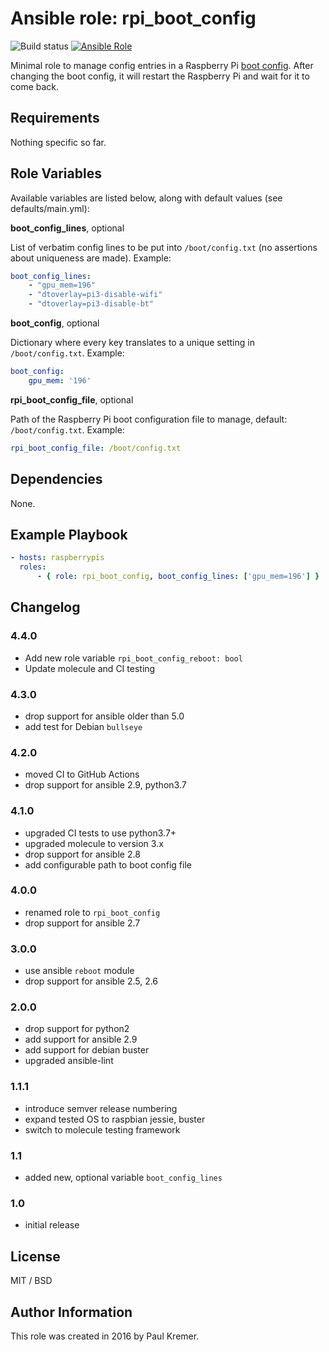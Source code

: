 # Ansible role: rpi_boot_config

![Build status](https://github.com/infothrill/ansible-role-rpi_boot_config/actions/workflows/tests.yml/badge.svg)
[![Ansible Role](https://img.shields.io/ansible/role/50818.svg)](https://galaxy.ansible.com/infothrill/rpi_boot_config/)

Minimal role to manage config entries in a Raspberry Pi
[boot config](http://www.raspberrypi.org/documentation/configuration/config-txt.md).
After changing the boot config, it will restart the Raspberry Pi and wait for
it to come back.

## Requirements

Nothing specific so far.

## Role Variables

Available variables are listed below, along with default values (see defaults/main.yml):

**boot\_config\_lines**, optional

List of verbatim config lines to be put into `/boot/config.txt` (no assertions
about uniqueness are made). Example:

```yaml
boot_config_lines:
    - "gpu_mem=196"
    - "dtoverlay=pi3-disable-wifi"
    - "dtoverlay=pi3-disable-bt"
```

**boot\_config**, optional

Dictionary where every key translates to a unique setting in `/boot/config.txt`.
Example:

```yaml
boot_config:
    gpu_mem: '196'
```

**rpi\_boot\_config\_file**, optional

Path of the Raspberry Pi boot configuration file to manage, default:
`/boot/config.txt`. Example:

```yaml
rpi_boot_config_file: /boot/config.txt
```

## Dependencies

None.

## Example Playbook

```yaml
- hosts: raspberrypis
  roles:
      - { role: rpi_boot_config, boot_config_lines: ['gpu_mem=196'] }
```

## Changelog

### 4.4.0

* Add new role variable `rpi_boot_config_reboot: bool`
* Update molecule and CI testing

### 4.3.0

* drop support for ansible older than 5.0
* add test for Debian `bullseye`

### 4.2.0

* moved CI to GitHub Actions
* drop support for ansible 2.9, python3.7

### 4.1.0

* upgraded CI tests to use python3.7+
* upgraded molecule to version 3.x
* drop support for ansible 2.8
* add configurable path to boot config file

### 4.0.0

* renamed role to `rpi_boot_config`
* drop support for ansible 2.7

### 3.0.0

* use ansible `reboot` module
* drop support for ansible 2.5, 2.6

### 2.0.0

* drop support for python2
* add support for ansible 2.9
* add support for debian buster
* upgraded ansible-lint

### 1.1.1

* introduce semver release numbering
* expand tested OS to raspbian jessie, buster
* switch to molecule testing framework

### 1.1

* added new, optional variable `boot_config_lines`

### 1.0

* initial release

## License

MIT / BSD

## Author Information

This role was created in 2016 by Paul Kremer.
